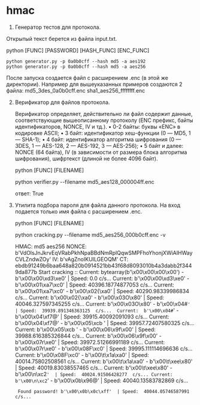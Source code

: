 # hmac
 
 1. Генератор тестов для протокола. 
 
 Открытый текст берется из файла input.txt. 
 
 python [FUNC] [PASSWORD] [HASH_FUNC] [ENC_FUNC]
 
    python generator.py -p 0a0b0cff --hash md5 -a aes192
    python generator.py -p 0a0b0cff --hash md5 -a aes256
    
 После запуска создается файл с расширением .enc (в этой же директории). Например для вышеуказанных примеров создаются 2 файла:
    md5_3des_0a0b0cff.enc 
    sha1_aes256_ffffffff.enc
    
 2. Верификатор для файлов протокола.

    Верификатор определяет, действительно ли файл содержит данные, соответствующие вышеописанному протоколу (ENC префикс, байты идентификаторов, NONCE, IV        и тд.).
    • 0-2 байты: буквы «ENC» в кодировке ASCII;
    • 3 байт: идентификатор хеш-функции (0 — MD5, 1 — SHA-1);
    • 4 байт: идентификатор алгоритма шифрования (0 — 3DES, 1 — AES-128, 2 —
    AES-192, 3 — AES-256);
    • 5 байт и далее: NONCE (64 байта), IV (в зависимости от размера блока алгоритма
    шифрования), шифртекст (длиной не более 4096 байт).
    
    python [FUNC] [FILENAME]
    
    python verifier.py --filename md5_aes128_000004ff.enc
    
    ответ:
    True
    
 3. Утилита подбора пароля для файла данного протокола. На вход подается только имя файла с расширением .enc.
  
  
    python [FUNC] [FILENAME]
    
    python cracking.py --filename md5_aes256_000b0cff.enc -v
    
      
    HMAC:  md5   aes256
    NONCE:  b'VdOlsJnJkrvEqVRabPkhNpaBBdNmRplQqwSMPFhoYhonjXWiAIHWayCVLZndwZOy'
    IV:  b'vAgZnoIKUILGEOQM'
    CT:  ebdb91249b6baa648a820b0914521bb43f68d8093010b4a3dabb2f3449da877b
    Start cracking ::
         Current:  bytearray(b'\x00\x00\x00\x00')  -  b'\x00\x00\xd3\xe0'  | Speed:  0.0  c/s... 
         Current:  b'\x00\x00\xd3\xe0'  -  b'\x00\x01\xa7\xc0'  | Speed:  40396.18774877053  c/s... 
         Current:  b'\x00\x01\xa7\xc0'  -  b'\x00\x02{\xa0'  | Speed:  40290.98339986834  c/s... 
         Current:  b'\x00\x02{\xa0'  -  b'\x00\x03O\x80'  | Speed:  40046.327597345255  c/s... 
         Current:  b'\x00\x03O\x80'  -  b'\x00\x04#`'  | Speed:  39939.891346363125  c/s... 
         Current:  b'\x00\x04#`'  -  b'\x00\x04\xf7@'  | Speed:  39915.40092091093  c/s... 
         Current:  b'\x00\x04\xf7@'  -  b'\x00\x05\xcb '  | Speed:  39957.72407580325  c/s... 
         Current:  b'\x00\x05\xcb '  -  b'\x00\x06\x9f\x00'  | Speed:  39988.616385326844  c/s... 
         Current:  b'\x00\x06\x9f\x00'  -  b'\x00\x07r\xe0'  | Speed:  39972.51266991189  c/s... 
         Current:  b'\x00\x07r\xe0'  -  b'\x00\x08F\xc0'  | Speed:  39995.111114696636  c/s...
         Current:  b'\x00\x08F\xc0'  -  b'\x00\t\x1a\xa0'  | Speed:  40014.75802508561  c/s...
         Current:  b'\x00\t\x1a\xa0'  -  b'\x00\t\xee\x80'  | Speed:  40019.83038557465  c/s...
         Current:  b'\x00\t\xee\x80'  -  b'\x00\n\xc2`'  | Speed:  40024.91506428277  c/s...
         Current:  b'\x00\n\xc2`'  -  b'\x00\x0b\x96@'  | Speed:  40040.13583782869  c/s...
          
         Found password! b'\x00\x0b\x0c\xff'  | Speed:  40044.05746587991  c/s...

